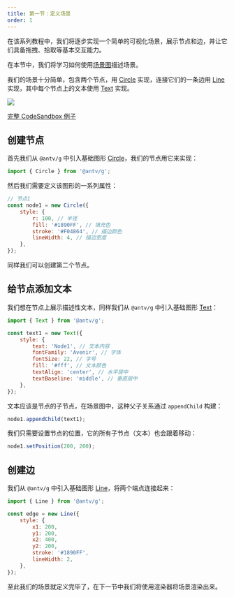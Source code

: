 ```yaml
---
title: 第一节：定义场景
order: 1
---
```


在该系列教程中，我们将逐步实现一个简单的可视化场景，展示节点和边，并让它们具备拖拽、拾取等基本交互能力。

在本节中，我们将学习如何使用[场景图](/guide/diving-deeper/scenegraph)描述场景。

我们的场景十分简单，包含两个节点，用 [Circle](/api/basic/circle) 实现，连接它们的一条边用 [Line](/api/basic/line) 实现，其中每个节点上的文本使用 [Text](/api/basic/text) 实现。

![](https://gw.alipayobjects.com/mdn/rms_6ae20b/afts/img/A*5irUQKZPTVoAAAAAAAAAAAAAARQnAQ)

[完整 CodeSandbox 例子](https://codesandbox.io/s/ru-men-jiao-cheng-qs3zn?file=/index.js)

## 创建节点

首先我们从 `@antv/g` 中引入基础图形 [Circle](/api/basic/circle)，我们的节点用它来实现：

```javascript
import { Circle } from '@antv/g';
```

然后我们需要定义该图形的一系列属性：

```javascript
// 节点1
const node1 = new Circle({
    style: {
        r: 100, // 半径
        fill: '#1890FF', // 填充色
        stroke: '#F04864', // 描边颜色
        lineWidth: 4, // 描边宽度
    },
});
```

同样我们可以创建第二个节点。

## 给节点添加文本

我们想在节点上展示描述性文本，同样我们从 `@antv/g` 中引入基础图形 [Text](/api/basic/text)：

```javascript
import { Text } from '@antv/g';

const text1 = new Text({
    style: {
        text: 'Node1', // 文本内容
        fontFamily: 'Avenir', // 字体
        fontSize: 22, // 字号
        fill: '#fff', // 文本颜色
        textAlign: 'center', // 水平居中
        textBaseline: 'middle', // 垂直居中
    },
});
```

文本应该是节点的子节点，在场景图中，这种父子关系通过 `appendChild` 构建：

```javascript
node1.appendChild(text1);
```

我们只需要设置节点的位置，它的所有子节点（文本）也会跟着移动：

```javascript
node1.setPosition(200, 200);
```

## 创建边

我们从 `@antv/g` 中引入基础图形 [Line](/api/basic/line)，将两个端点连接起来：

```javascript
import { Line } from '@antv/g';

const edge = new Line({
    style: {
        x1: 200,
        y1: 200,
        x2: 400,
        y2: 200,
        stroke: '#1890FF',
        lineWidth: 2,
    },
});
```

至此我们的场景就定义完毕了，在下一节中我们将使用渲染器将场景渲染出来。
